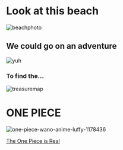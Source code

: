 
<h1>Look at this beach  </h1>

![beachphoto](https://user-images.githubusercontent.com/114511578/193091791-2e1b499c-8c90-4021-94c9-49a3ddd5067a.png)

<h2>We could go on an adventure</h2>

![yuh](https://user-images.githubusercontent.com/114511578/193092547-31931b86-3a8f-49f9-a884-c0ea73b4c4be.jpg)

<h3>To find the...</h3>

![treasuremap](https://user-images.githubusercontent.com/114511578/193092789-50373d42-4803-480d-b43c-f05f0874a1da.png)

<h1>ONE PIECE</h1>

![one-piece-wano-anime-luffy-1178436](https://user-images.githubusercontent.com/114511578/193093056-37078621-e6a8-44a5-82c7-5a102568a518.jpg)

[The One Piece is Real](https://www.youtube.com/watch?v=gWo12TtN9Kk)
